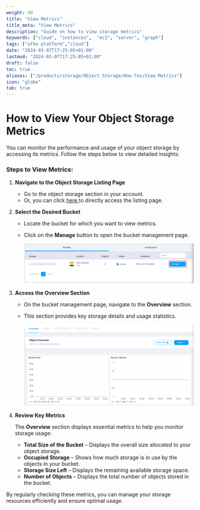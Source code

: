 ```yaml
---
weight: 40
title: "View Metrics"
title_meta: "View Metrics"
description: "Guide on how to view storage metrics"
keywords: ["cloud", "instances",  "ec2", "server", "graph"]
tags: ["utho platform","cloud"]
date: "2024-03-07T17:25:05+01:00"
lastmod: "2024-03-07T17:25:05+01:00"
draft: false
toc: true
aliases: ["/products/storage/Object Storage/How-Tos/View Metrics"]
icon: "globe"
tab: true
---
```




# **How to View Your Object Storage Metrics**

You can monitor the performance and usage of your object storage by accessing its metrics. Follow the steps below to view detailed insights:

### **Steps to View Metrics:**

1. **Navigate to the Object Storage Listing Page**

   * Go to the object storage section in your account.
   * Or, you can click [here ](https://console.utho.com/objectstorage)to directly access the listing page.
2. **Select the Desired Bucket**

   * Locate the bucket for which you want to view metrics.
   * Click on the **Manage** button to open the bucket management page.

     ![1743656529687](image/index/1743656529687.png)
3. **Access the Overview Section**

   * On the bucket management page, navigate to the **Overview** section.
   * This section provides key storage details and usage statistics.

     ![1743656590494](image/index/1743656590494.png)
4. **Review Key Metrics**

   The **Overview** section displays essential metrics to help you monitor storage usage:

   * **Total Size of the Bucket** – Displays the overall size allocated to your object storage.
   * **Occupied Storage** – Shows how much storage is in use by the objects in your bucket.
   * **Storage Size Left** – Displays the remaining available storage space.
   * **Number of Objects** – Displays the total number of objects stored in the bucket.

By regularly checking these metrics, you can manage your storage resources efficiently and ensure optimal usage.
